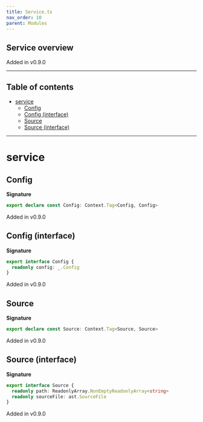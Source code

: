 ```yaml
---
title: Service.ts
nav_order: 10
parent: Modules
---
```


## Service overview

Added in v0.9.0

---

<h2 class="text-delta">Table of contents</h2>

- [service](#service)
  - [Config](#config)
  - [Config (interface)](#config-interface)
  - [Source](#source)
  - [Source (interface)](#source-interface)

---

# service

## Config

**Signature**

```ts
export declare const Config: Context.Tag<Config, Config>
```

Added in v0.9.0

## Config (interface)

**Signature**

```ts
export interface Config {
  readonly config: _.Config
}
```

Added in v0.9.0

## Source

**Signature**

```ts
export declare const Source: Context.Tag<Source, Source>
```

Added in v0.9.0

## Source (interface)

**Signature**

```ts
export interface Source {
  readonly path: ReadonlyArray.NonEmptyReadonlyArray<string>
  readonly sourceFile: ast.SourceFile
}
```

Added in v0.9.0
